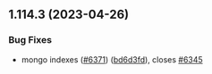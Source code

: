 ## 1.114.3 (2023-04-26)


### Bug Fixes

* mongo indexes ([#6371](https://github.com/EddieHubCommunity/LinkFree/issues/6371)) ([bd6d3fd](https://github.com/EddieHubCommunity/LinkFree/commit/bd6d3fda7cefe1e24f8970c863d786a837b60843)), closes [#6345](https://github.com/EddieHubCommunity/LinkFree/issues/6345)



